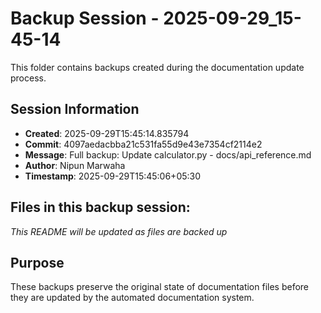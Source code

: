 # Backup Session - 2025-09-29_15-45-14

This folder contains backups created during the documentation update process.

## Session Information
- **Created**: 2025-09-29T15:45:14.835794
- **Commit**: 4097aedacbba21c531fa55d9e43e7354cf2114e2
- **Message**: Full backup: Update calculator.py - docs/api_reference.md
- **Author**: Nipun Marwaha
- **Timestamp**: 2025-09-29T15:45:06+05:30

## Files in this backup session:
*This README will be updated as files are backed up*

## Purpose
These backups preserve the original state of documentation files before they are updated by the automated documentation system.
